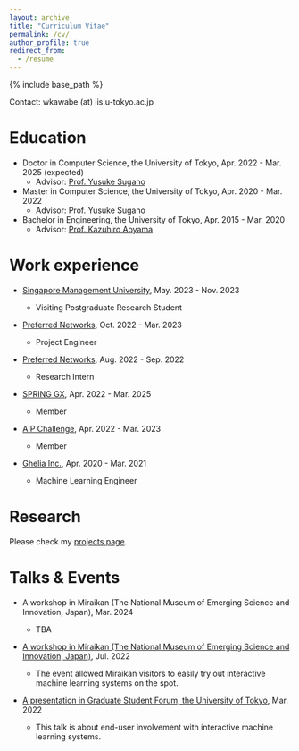 ```yaml
---
layout: archive
title: "Curriculum Vitae"
permalink: /cv/
author_profile: true
redirect_from:
  - /resume
---
```


{% include base_path %}

Contact: wkawabe (at) iis.u-tokyo.ac.jp

Education
======
* Doctor in Computer Science, the University of Tokyo, Apr. 2022 - Mar. 2025 (expected)
  * Advisor: [Prof. Yusuke Sugano](https://www.yusuke-sugano.info/)
* Master in Computer Science, the University of Tokyo, Apr. 2020 - Mar. 2022
  * Advisor: Prof. Yusuke Sugano
* Bachelor in Engineering, the University of Tokyo, Apr. 2015 - Mar. 2020
  * Advisor: [Prof. Kazuhiro Aoyama](https://www.sys.t.u-tokyo.ac.jp/en/memberpage/170)


Work experience
======
* [Singapore Management University](https://www.smu.edu.sg/), May. 2023 - Nov. 2023
  * Visiting Postgraduate Research Student

* [Preferred Networks](https://www.preferred.jp/), Oct. 2022 - Mar. 2023
  * Project Engineer

* [Preferred Networks](https://www.preferred.jp/), Aug. 2022 - Sep. 2022
  * Research Intern
  
* [SPRING GX](https://spring-gx.adm.s.u-tokyo.ac.jp/), Apr. 2022 - Mar. 2025
  * Member

* [AIP Challenge](https://www.jst.go.jp/kisoken/aip/program/wakate/challenge/list2022.html), Apr. 2022 - Mar. 2023
  * Member

* [Ghelia Inc.](https://ghelia.com/), Apr. 2020 - Mar. 2021
  * Machine Learning Engineer


Research
======
  Please check my [projects page](https://wkawabe.github.io/projects/).
  

Talks & Events
======
* A workshop in Miraikan (The National Museum of Emerging Science and Innovation, Japan), Mar. 2024
  * TBA

* [A workshop in Miraikan (The National Museum of Emerging Science and Innovation, Japan)](https://www.miraikan.jst.go.jp/events/202207302596.html), Jul. 2022
  * The event allowed Miraikan visitors to easily try out interactive machine learning systems on the spot.

* [A presentation in Graduate Student Forum, the University of Tokyo](https://tcjs.u-tokyo.ac.jp/ja/archives/3170), Mar. 2022
  * This talk is about end-user involvement with interactive machine learning systems.
